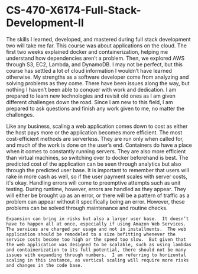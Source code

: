 # CS-470-X6174-Full-Stack-Development-II
The skills I learned, developed, and mastered during full stack development two will take me far.  This course was about applications on the cloud.  The first two weeks explained docker and containerization, helping me understand how dependencies aren’t a problem.  Then, we explored AWS through S3, EC2, Lambda, and DynamoDB.   I may not be perfect, but this course has settled a lot of cloud information I wouldn’t have learned otherwise.  My strengths as a software developer come from analyzing and solving problems as they come.  There have been issues along the way, but nothing I haven’t been able to conquer with work and dedication.  I am prepared to learn new technologies and revisit old ones as I am given different challenges down the road.  Since I am new to this field, I am prepared to ask questions and finish any work given to me, no matter the challenges.  

Like any business, scaling a web application comes down to cost as either the host pays more or the application becomes more efficient.  The most cost-efficient methods are serverless.  They are run only when called for, and much of the work is done on the user’s end.  Containers do have a place when it comes to constantly running servers.  They are also more efficient than virtual machines, so switching over to docker beforehand is best.  The predicted cost of the application can be seen through analytics but also through the predicted user base.  It is important to remember that users will rake in more cash as well, so if the user payment scales with server costs, it's okay.  Handling errors will come to preemptive attempts such as unit testing.  During runtime, however, errors are handled as they appear.   They will either be brought up as an error, or there will be a pattern of traffic as a problem can appear without it specifically being an error.  However, these problems can be solved through maintenance and routine checks.

	Expansion can bring in risks but also a larger user base.  It doesn’t have to happen all at once, especially if using Amazon Web Services.  The services are charged per usage and not in installments.  The web application should be remodeled to a size befitting whenever the service costs become too high or the speed too slow.  But given that the web application was designed to be scalable, such as using lambdas and containerization to its full potential, there should not be many issues with expanding through numbers.  I am referring to horizontal scaling in this instance, as vertical scaling will require more risks and changes in the code base.
